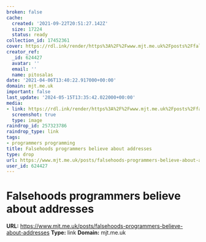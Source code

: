 ```yaml
---
broken: false
cache:
  created: '2021-09-22T20:51:27.142Z'
  size: 17224
  status: ready
collection_id: 17452361
cover: https://rdl.ink/render/https%3A%2F%2Fwww.mjt.me.uk%2Fposts%2Ffalsehoods-programmers-believe-about-addresses
creator_ref:
  _id: 624427
  avatar: ''
  email: ''
  name: pitosalas
date: '2021-04-06T13:40:22.917000+00:00'
domain: mjt.me.uk
important: false
last_update: '2024-05-15T13:35:42.022000+00:00'
media:
- link: https://rdl.ink/render/https%3A%2F%2Fwww.mjt.me.uk%2Fposts%2Ffalsehoods-programmers-believe-about-addresses
  screenshot: true
  type: image
raindrop_id: 257323786
raindrop_type: link
tags:
- programmers programming
title: Falsehoods programmers believe about addresses
type: drop
url: https://www.mjt.me.uk/posts/falsehoods-programmers-believe-about-addresses
user_id: 624427
---
```


# Falsehoods programmers believe about addresses

**URL:** https://www.mjt.me.uk/posts/falsehoods-programmers-believe-about-addresses
**Type:** link
**Domain:** mjt.me.uk
